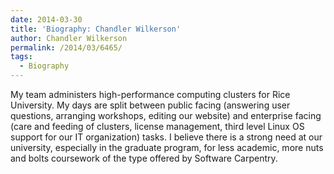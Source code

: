 ```yaml
---
date: 2014-03-30
title: 'Biography: Chandler Wilkerson'
author: Chandler Wilkerson
permalink: /2014/03/6465/
tags:
  - Biography
---
```

My team administers high-performance computing clusters for Rice University. My days are split between public facing (answering user questions, arranging workshops, editing our website) and enterprise facing (care and feeding of clusters, license management, third level Linux OS support for our IT organization) tasks. I believe there is a strong need at our university, especially in the graduate program, for less academic, more nuts and bolts coursework of the type offered by Software Carpentry.
